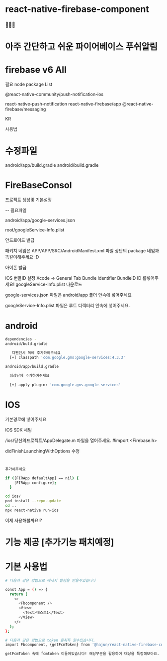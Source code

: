 # react-native-firebase-component
### 👨‍👨‍👦 
# 아주 간단하고 쉬운 파이어베이스 푸쉬알림


# firebase v6 All

 필요 node package List

 @react-native-community/push-notification-ios
 
 react-native-push-notification
 react-native-firebase/app
  @react-native-firebase/messaging

KR

사용법


# 수정파일

android/app/build.gradle
android/build.gradle


# FireBaseConsol
프로젝트 생성및 기본설정

-- 필요파일


android/app/google-services.json

root/googleService-Info.plist


안드로이드 발급

패키치 네임은 APP/APP/SRC/AndroidManifest.xml 
파일 상단의 package 네임과 똑같이해주세요 :D

아이폰 발급

IOS 번들ID 설정
Xcode -> General Tab
Bundle Identifier BundleID ID 를넣어주세요!
googleService-Info.plist 다운로드

google-services.json 파일은  android/app 폴더 안속에 넣어주세요

googleService-Info.plist 파일은 루트 디렉터리 안속에 넣어주세요.

# android
```sh
dependencies - 
android/buld.gradle

   디펜던시 쪽에 추가하여주세요
  [+] classpath 'com.google.gms:google-services:4.3.3'
 
android/app/build.gradle

  최상단에 추가하여주세요
  
  [+] apply plugin: 'com.google.gms.google-services'  
```

# IOS



기본경로에 넣어주세요 

IOS SDK 세팅

/ios/당신의프로젝트/AppDelegate.m 파일을 열어주세요.
#import <Firebase.h>

didFinishLaunchingWithOptions 수정


``` sh


추가해주세요

if ([FIRApp defaultApp] == nil) {
    [FIRApp configure];
  }
  ```
  
  
  
  ```sh
  cd ios/
pod install --repo-update
cd ..
npx react-native run-ios
```
이제 사용해볼까요!?


# 기능 제공 [추가기능 패치예정]







# 기본 사용법
```sh
# 다음과 같은 방법으로 메세지 알림을 받을수있습니다

const App = () => {
  return (
    <>
      <Fbcomponent />
      <View>
        <Text>테스트1</Text>
      </View>
    </>
  );
};

```
```sh
# 다음과 같은 방법으로 token 을취득 할수있습니다.
import Fbcomponent, {getFcmToken} from '@hajun/react-native-firebase-component';

getFcmToken 속에 fcmtoken 이들어있습니다! 해당부분을 활용하여 대상을 특정해보아요.

```


